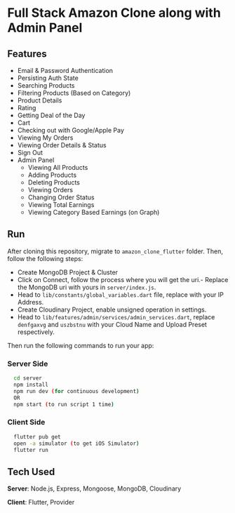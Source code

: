# Full Stack Amazon Clone along with Admin Panel

## Features

- Email & Password Authentication
- Persisting Auth State
- Searching Products
- Filtering Products (Based on Category)
- Product Details
- Rating
- Getting Deal of the Day
- Cart
- Checking out with Google/Apple Pay
- Viewing My Orders
- Viewing Order Details & Status
- Sign Out
- Admin Panel
  - Viewing All Products
  - Adding Products
  - Deleting Products
  - Viewing Orders
  - Changing Order Status
  - Viewing Total Earnings
  - Viewing Category Based Earnings (on Graph)

## Run

After cloning this repository, migrate to `amazon_clone_flutter` folder. Then, follow the following steps:

- Create MongoDB Project & Cluster
- Click on Connect, follow the process where you will get the uri.- Replace the MongoDB uri with yours in `server/index.js`.
- Head to `lib/constants/global_variables.dart` file, replace <yourip> with your IP Address.
- Create Cloudinary Project, enable unsigned operation in settings.
- Head to `lib/features/admin/services/admin_services.dart`, replace `denfgaxvg` and `uszbstnu` with your Cloud Name and Upload Preset respectively.

Then run the following commands to run your app:

### Server Side

```bash
  cd server
  npm install
  npm run dev (for continuous development)
  OR
  npm start (to run script 1 time)
```

### Client Side

```bash
  flutter pub get
  open -a simulator (to get iOS Simulator)
  flutter run
```

## Tech Used

**Server**: Node.js, Express, Mongoose, MongoDB, Cloudinary

**Client**: Flutter, Provider
